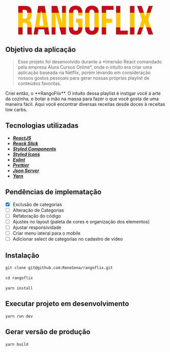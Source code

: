 <figure align="center">
  <img src="src/assets/Img/Logo.png">
</figure>

## **Objetivo da aplicação**
 
> <p>Esse projeto foi desenvolvido durante a *Imersão React comandado pela empresa Alura Cursos Online*, onde o intuito era criar uma aplicação baseada na Netflix, porém levando em consideração nossos gostos pessoais para gerar nossas próprias playlist de conteúdos favoritas.</p>

<p>Criei então, o **RangoFlix**. O intuito dessa playlist é instigar você á arte da cozinha, e botar a mão na massa para fazer o que você gosta de uma maneira fácil. Aqui você encontrar diversas receitas desde doces à receitas low carbs.</p> 

## Tecnologias utilizadas 

* ***[ReactJS](https://pt-br.reactjs.org/)*** 
* ***[Reack Slick](https://react-slick.neostack.com/)***
* ***[Styled Components](https://styled-components.com/)***
* ***[Styled Icons](https://styled-icons.js.org/)***
* ***[Eslint](https://eslint.org/)***
* ***[Prettier](https://prettier.io/)***
* ***[Json Server](https://github.com/typicode/json-server)***
* ***[Yarn](https://classic.yarnpkg.com/en/docs/install#debian-stable)***

## Pendências de implematação

- [x] Exclusão de categorias
- [ ] Alteração de Categorias
- [ ] Refatoração do código
- [ ] Ajustes no layout (paleta de cores e organização dos elementos)
- [ ] Ajustar responsividade
- [ ] Criar menu lateral para o mobile
- [ ] Adicionar select de categorias no cadastro de vídeo

## Instalação

```
git clone git@github.com:ReneSena/rangoflix.git

cd rangoflix

yarn install
```

## Executar projeto em desenvolvimento

```
yarn run dev
```

## Gerar versão de produção

```
yarn build
```